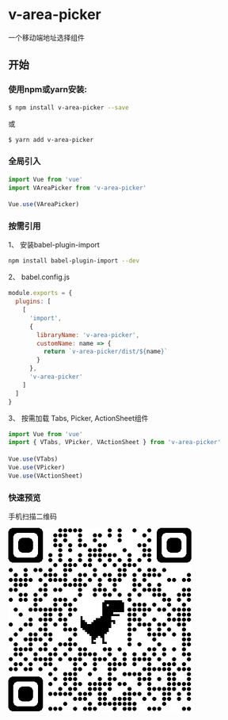 # v-area-picker
一个移动端地址选择组件

## 开始

### 使用npm或yarn安装:

```bash
$ npm install v-area-picker --save
```
或

```bash
$ yarn add v-area-picker
```

### 全局引入

  ```js
  import Vue from 'vue'
  import VAreaPicker from 'v-area-picker'

  Vue.use(VAreaPicker)
  ```

### 按需引用
1、 安装babel-plugin-import

  ```bash
  npm install babel-plugin-import --dev
  ```

2、 babel.config.js

  ```js
  module.exports = {
    plugins: [
      [
        'import',
        {
          libraryName: 'v-area-picker',
          customName: name => {
            return `v-area-picker/dist/${name}`
          }
        },
        'v-area-picker'
      ]
    ]
  }

  ```
3、 按需加载 Tabs, Picker, ActionSheet组件

  ```js
  import Vue from 'vue'
  import { VTabs, VPicker, VActionSheet } from 'v-area-picker'

  Vue.use(VTabs)
  Vue.use(VPicker)
  Vue.use(VActionSheet)
  ```

  ### 快速预览
  手机扫描二维码

  ![qrcode](demos/src/images/qrcode.png)
